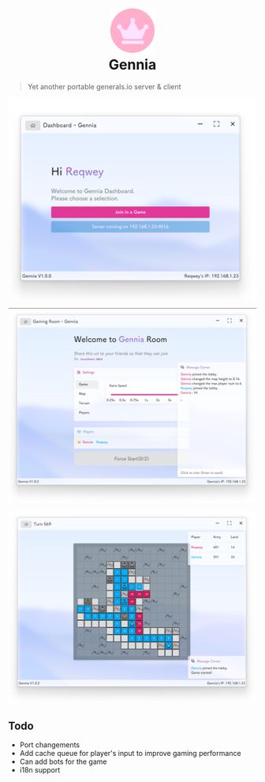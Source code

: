 <h1 align="center">
  <img src="assets/img/favicon.png" style="height: 90px;"alt="Gennia">
  <br>
  Gennia
</h1>

> Yet another portable generals.io server & client

![**Gennia Dashboard**](assets/img/readme-image-1.png)

![**Gennia Lobby**](assets/img/readme-image-2.png)

![**Gennia Game UI**](assets/img/readme-image-3.png)

## Todo

* Port changements
* Add cache queue for player's input to improve gaming performance
* Can add bots for the game
* i18n support
